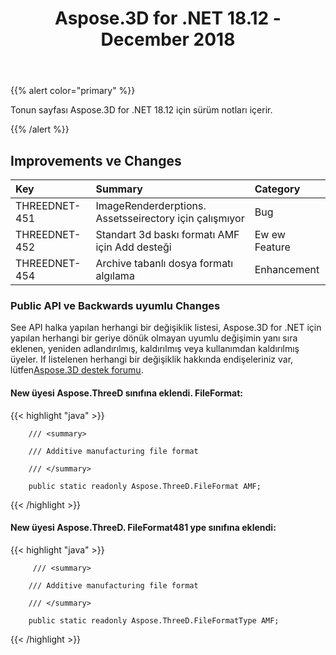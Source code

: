 ﻿---
title: Aspose.3D for .NET 18.12 - December 2018
type: docs
weight: 10
url: /tr/net/aspose-3d-for-net-18-12-december-2018/
---
{{% alert color="primary" %}} 

Tonun sayfası Aspose.3D for .NET 18.12 için sürüm notları içerir.

{{% /alert %}} 
## **Improvements ve Changes**

|**Key**|**Summary**|**Category**|
|:- |:- |:- |
|THREEDNET-451|ImageRenderderptions. Assetsseirectory için çalışmıyor|Bug|
|THREEDNET-452|Standart 3d baskı formatı AMF için Add desteği|Ew ew Feature|
|THREEDNET-454|Archive tabanlı dosya formatı algılama|Enhancement|
### **Public API ve Backwards uyumlu Changes**
See API halka yapılan herhangi bir değişiklik listesi, Aspose.3D for .NET için yapılan herhangi bir geriye dönük olmayan uyumlu değişimin yanı sıra eklenen, yeniden adlandırılmış, kaldırılmış veya kullanımdan kaldırılmış üyeler. If listelenen herhangi bir değişiklik hakkında endişeleriniz var, lütfen[Aspose.3D destek forumu](https://forum.aspose.com/c/3d).
#### **New üyesi Aspose.ThreeD sınıfına eklendi. FileFormat:**
{{< highlight "java" >}}

        /// <summary>

        /// Additive manufacturing file format

        /// </summary>

        public static readonly Aspose.ThreeD.FileFormat AMF;

{{< /highlight >}}
#### **New üyesi Aspose.ThreeD. FileFormat481 ype sınıfına eklendi:**
{{< highlight "java" >}}

         /// <summary>

        /// Additive manufacturing file format

        /// </summary>

        public static readonly Aspose.ThreeD.FileFormatType AMF;

{{< /highlight >}}
